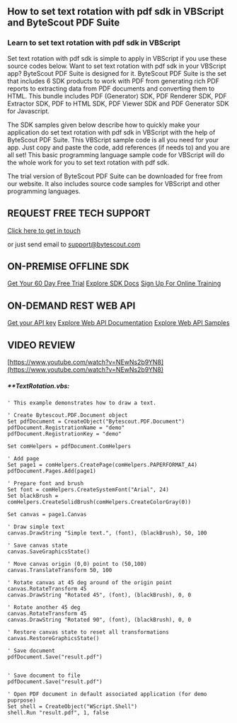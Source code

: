 ## How to set text rotation with pdf sdk in VBScript and ByteScout PDF Suite

### Learn to set text rotation with pdf sdk in VBScript

Set text rotation with pdf sdk is simple to apply in VBScript if you use these source codes below. Want to set text rotation with pdf sdk in your VBScript app? ByteScout PDF Suite is designed for it. ByteScout PDF Suite is the set that includes 6 SDK products to work with PDF from generating rich PDF reports to extracting data from PDF documents and converting them to HTML. This bundle includes PDF (Generator) SDK, PDF Renderer SDK, PDF Extractor SDK, PDF to HTML SDK, PDF Viewer SDK and PDF Generator SDK for Javascript.

The SDK samples given below describe how to quickly make your application do set text rotation with pdf sdk in VBScript with the help of ByteScout PDF Suite. This VBScript sample code is all you need for your app. Just copy and paste the code, add references (if needs to) and you are all set! This basic programming language sample code for VBScript will do the whole work for you to set text rotation with pdf sdk.

The trial version of ByteScout PDF Suite can be downloaded for free from our website. It also includes source code samples for VBScript and other programming languages.

## REQUEST FREE TECH SUPPORT

[Click here to get in touch](https://bytescout.zendesk.com/hc/en-us/requests/new?subject=ByteScout%20PDF%20Suite%20Question)

or just send email to [support@bytescout.com](mailto:support@bytescout.com?subject=ByteScout%20PDF%20Suite%20Question) 

## ON-PREMISE OFFLINE SDK 

[Get Your 60 Day Free Trial](https://bytescout.com/download/web-installer?utm_source=github-readme)
[Explore SDK Docs](https://bytescout.com/documentation/index.html?utm_source=github-readme)
[Sign Up For Online Training](https://academy.bytescout.com/)


## ON-DEMAND REST WEB API

[Get your API key](https://pdf.co/documentation/api?utm_source=github-readme)
[Explore Web API Documentation](https://pdf.co/documentation/api?utm_source=github-readme)
[Explore Web API Samples](https://github.com/bytescout/ByteScout-SDK-SourceCode/tree/master/PDF.co%20Web%20API)

## VIDEO REVIEW

[https://www.youtube.com/watch?v=NEwNs2b9YN8](https://www.youtube.com/watch?v=NEwNs2b9YN8)




<!-- code block begin -->

##### ****TextRotation.vbs:**
    
```
' This example demonstrates how to draw a text.

' Create Bytescout.PDF.Document object
Set pdfDocument = CreateObject("Bytescout.PDF.Document")
pdfDocument.RegistrationName = "demo"
pdfDocument.RegistrationKey = "demo"

Set comHelpers = pdfDocument.ComHelpers

' Add page
Set page1 = comHelpers.CreatePage(comHelpers.PAPERFORMAT_A4)
pdfDocument.Pages.Add(page1)

' Prepare font and brush
Set font = comHelpers.CreateSystemFont("Arial", 24)
Set blackBrush = comHelpers.CreateSolidBrush(comHelpers.CreateColorGray(0))

Set canvas = page1.Canvas

' Draw simple text
canvas.DrawString "Simple text.", (font), (blackBrush), 50, 100

' Save canvas state
canvas.SaveGraphicsState()

' Move canvas origin (0,0) point to (50,100)
canvas.TranslateTransform 50, 100

' Rotate canvas at 45 deg around of the origin point
canvas.RotateTransform 45 
canvas.DrawString "Rotated 45", (font), (blackBrush), 0, 0

' Rotate another 45 deg
canvas.RotateTransform 45 
canvas.DrawString "Rotated 90", (font), (blackBrush), 0, 0

' Restore canvas state to reset all transformations
canvas.RestoreGraphicsState()

' Save document
pdfDocument.Save("result.pdf")


' Save document to file
pdfDocument.Save("result.pdf")

' Open PDF document in default associated application (for demo puprpose)
Set shell = CreateObject("WScript.Shell")
shell.Run "result.pdf", 1, false

```

<!-- code block end -->